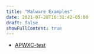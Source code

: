 ```yaml
---
title: "Malware Examples"
date: 2021-07-28T16:31:42-05:00
draft: false
showFullContent: true
---
```

- [APWXC-test](http://velodemo.ninja/docs/apwxc.exe)
